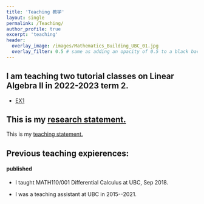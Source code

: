 ```yaml
---
title: 'Teaching 教学'
layout: single
permalink: /Teaching/
author_profile: true
excerpt: 'teaching'
header:
  overlay_image: /images/Mathematics_Building_UBC_01.jpg
  overlay_filter: 0.5 # same as adding an opacity of 0.5 to a black background
---
```


## I am teaching two tutorial classes on Linear Algebra II in 2022-2023 term 2.
+ [EX1](/file/teaching/EX1.pdf)



## This is my [research statement.](/file/research_statement.pdf) 
This is my [teaching statement.](/file/teaching_statement.pdf)

## Previous teaching expierences:


#### published

+ I taught MATH110/001 Differential Calculus at UBC, Sep 2018.

+ I was a teaching assistant  at UBC in 2015--2021.

